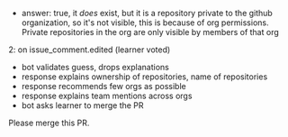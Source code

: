 - answer: true, it _does_ exist, but it is a repository private to the github organization, so it's not visible, this is because of org permissions. Private repositories in the org are only visible by members of that org

2: on issue_comment.edited (learner voted)
- bot validates guess, drops explanations
- response explains ownership of repositories, name of repositories
- response recommends few orgs as possible
- response explains team mentions across orgs
- bot asks learner to merge the PR

Please merge this PR.